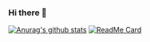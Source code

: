 ### Hi there 👋

[![Anurag's github stats](https://github-readme-stats.vercel.app/api?username=Jiayg)](https://github.com/anuraghazra/github-readme-stats)
[![ReadMe Card](https://github-readme-stats.vercel.app/api/pin/?username=Jiayg&repo=github-readme-stats)](https://github.com/anuraghazra/github-readme-stats)

<!--
**Jiayg/Jiayg** is a ✨ _special_ ✨ repository because its `README.md` (this file) appears on your GitHub profile.

Here are some ideas to get you started:

- 🔭 I’m currently working on ...
- 🌱 I’m currently learning ...
- 👯 I’m looking to collaborate on ...
- 🤔 I’m looking for help with ...
- 💬 Ask me about ...
- 📫 How to reach me: ...
- 😄 Pronouns: ...
- ⚡ Fun fact: ...
-->
